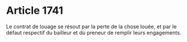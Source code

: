 # Article 1741

Le contrat de louage se résout par la perte de la chose louée, et par le défaut respectif du bailleur et du preneur de remplir leurs engagements.